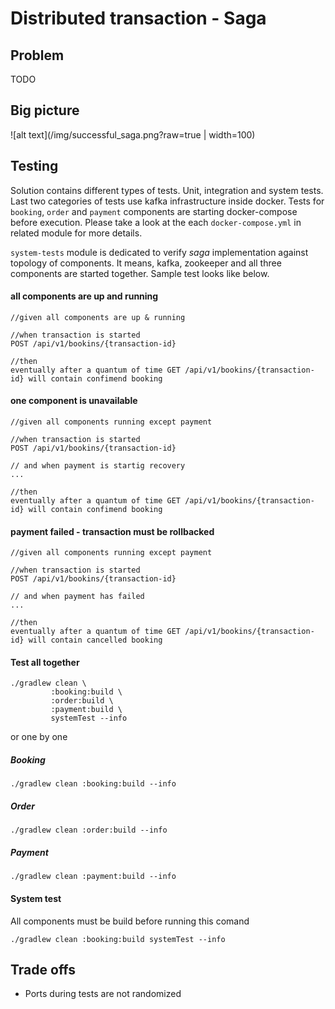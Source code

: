 # Distributed transaction - Saga

## Problem
TODO


## Big picture

![alt text](/img/successful_saga.png?raw=true | width=100)

## Testing

Solution contains different types of tests. Unit, integration and system tests. Last two categories of tests use kafka infrastructure inside docker.
Tests for `booking`, `order` and `payment` components are starting docker-compose before execution. Please take a look at the each `docker-compose.yml` in related module for more details.

`system-tests` module is dedicated to verify *saga* implementation against topology of components.
It means, kafka, zookeeper and all three components are started together.
Sample test looks like below.

#### all components are up and running
```
//given all components are up & running

//when transaction is started
POST /api/v1/bookins/{transaction-id}

//then
eventually after a quantum of time GET /api/v1/bookins/{transaction-id} will contain confimend booking
```


#### one component is unavailable
```
//given all components running except payment

//when transaction is started
POST /api/v1/bookins/{transaction-id}

// and when payment is startig recovery
...

//then
eventually after a quantum of time GET /api/v1/bookins/{transaction-id} will contain confimend booking
```

#### payment failed - transaction must be rollbacked
```
//given all components running except payment

//when transaction is started
POST /api/v1/bookins/{transaction-id}

// and when payment has failed
...

//then
eventually after a quantum of time GET /api/v1/bookins/{transaction-id} will contain cancelled booking
```


#### Test all together
```
./gradlew clean \
         :booking:build \
         :order:build \
         :payment:build \
         systemTest --info
```

or one by one

##### Booking
```
./gradlew clean :booking:build --info
```

##### Order
```
./gradlew clean :order:build --info
```

##### Payment
```
./gradlew clean :payment:build --info
```

#### System test

All components must be build before running this comand
```
./gradlew clean :booking:build systemTest --info
```


## Trade offs
* Ports during tests are not randomized